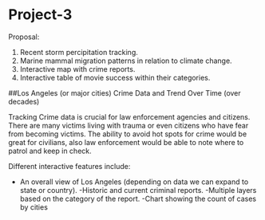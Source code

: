 # Project-3

Proposal:

1. Recent storm percipitation tracking.
2. Marine mammal migration patterns in relation to climate change.
3. Interactive map with crime reports.
4. Interactive table of movie success within their categories.

##Los Angeles (or major cities) Crime Data and Trend Over Time (over decades)

Tracking Crime data is crucial for law enforcement agencies and citizens. There are many victims living with trauma or even citizens who have fear from becoming victims. The ability to avoid hot spots for crime would be great for civilians, also law enforcement would be able to note where to patrol and keep in check.

Different interactive features include:
- An overall view of Los Angeles (depending on data we can expand to state or country).
-Historic and current criminal reports.
-Multiple layers based on the category of the report.
-Chart showing the count of cases by cities
